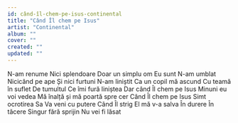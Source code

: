 ```yaml
---
id: când-îl-chem-pe-isus-continental
title: "Când Îl chem pe Isus"
artist: "Continental"
album: ""
cover: ""
created: ""
updated: ""
---
```


N-am renume
Nici splendoare
Doar un simplu om
Eu sunt
N-am umblat
Nicicând pe ape
Și nici furtuni
N-am liniștit
Ca un copil mă ascund
Cu teamă în suflet
De tumultul
Ce îmi fură liniștea
Dar când Îl chem pe Isus
Minuni eu voi vedea
Mă înalță și mă poartă spre cer
Când Îl chem pe Isus
Simt ocrotirea Sa
Va veni cu putere
Când Îl strig El mă v-a salva
În durere
În tăcere
Singur fără sprijin
Nu vei fi lăsat